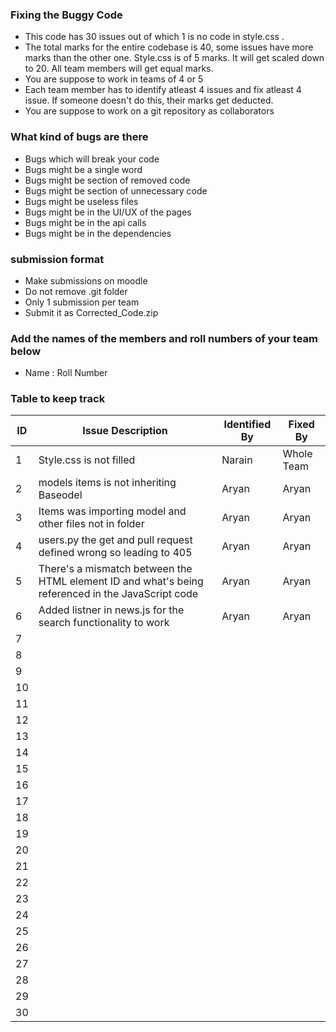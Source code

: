 ### Fixing the Buggy Code

- This code has 30 issues out of which 1 is no code in style.css . 
- The total marks for the entire codebase is 40, some issues have more marks than the other one. Style.css is of 5 marks. It will get scaled down to 20. All team members will get equal marks.
- You are suppose to work in teams of 4 or 5
- Each team member has to identify atleast 4 issues and fix atleast 4 issue. If someone doesn't do this, their marks get deducted.
- You are suppose to work on a git repository as collaborators

### What kind of bugs are there

- Bugs which will break your code
- Bugs might be a single word
- Bugs might be section of removed code
- Bugs might be section of unnecessary code
- Bugs might be useless files
- Bugs might be in the UI/UX of the pages
- Bugs might be in the api calls
- Bugs might be in the dependencies  

### submission format

- Make submissions on moodle
- Do not remove .git folder 
- Only 1 submission per team
- Submit it as Corrected_Code.zip

### Add the names of the members and roll numbers of your team below

- Name : Roll Number

### Table to keep track

| ID  | Issue Description                                                                                 | Identified By | Fixed By   |
|-----|---------------------------------------------------------------------------------------------------|---------------|------------|
| 1   | Style.css is not filled                                                                           | Narain        | Whole Team |
| 2   | models items is not inheriting Baseodel                                                           | Aryan         | Aryan      |
| 3   | Items was importing model and other files not in folder                                           | Aryan         | Aryan      |
| 4   | users.py the get and pull request defined wrong so leading to 405                                 | Aryan         | Aryan      |
| 5   | There's a mismatch between the HTML element ID and what's being referenced in the JavaScript code | Aryan         | Aryan      |
| 6   | Added listner in news.js for the search functionality to work                                     | Aryan         | Aryan      |
| 7   |                                                                                                   |               |            |
| 8   |                                                                                                   |               |            |
| 9   |                                                                                                   |               |            |
| 10  |                                                                                                   |               |            |
| 11  |                                                                                                   |               |            |
| 12  |                                                                                                   |               |            |
| 13  |                                                                                                   |               |            |
| 14  |                                                                                                   |               |            |
| 15  |                                                                                                   |               |            |
| 16  |                                                                                                   |               |            |
| 17  |                                                                                                   |               |            |
| 18  |                                                                                                   |               |            |
| 19  |                                                                                                   |               |            |
| 20  |                                                                                                   |               |            |
| 21  |                                                                                                   |               |            |
| 22  |                                                                                                   |               |            |
| 23  |                                                                                                   |               |            |
| 24  |                                                                                                   |               |            |
| 25  |                                                                                                   |               |            |
| 26  |                                                                                                   |               |            |
| 27  |                                                                                                   |               |            |
| 28  |                                                                                                   |               |            |
| 29  |                                                                                                   |               |            |
| 30  |                                                                                                   |               |            |
